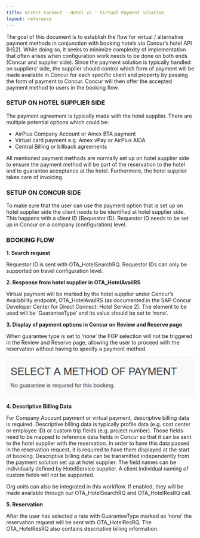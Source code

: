 ```yaml
---
title: Direct Connect - Hotel v2 - Virtual Payment Solution
layout: reference
---
```


The goal of this document is to establish the flow for virtual / alternative payment methods in conjunction with booking hotels via Concur’s hotel API (HS2).   While doing so, it seeks to minimize complexity of implementation that often arises when configuration work needs to be done on both ends (Concur and supplier side).
Since the payment solution is typically handled on suppliers’ side, the supplier should control which form of payment will be made available in Concur for each specific client and property by passing the form of payment to Concur. Concur will then offer the accepted payment method to users in the booking flow.

### SETUP ON HOTEL SUPPLIER SIDE

The payment agreement is typically made with the hotel supplier. There are multiple potential options which could be:

- AirPlus Company Account or Amex BTA payment
- Virtual card payment e.g. Amex vPay or AirPlus AIDA
- Central Billing or billback agreements

All mentioned payment methods are normally set up on hotel supplier side to ensure the payment method will be part of the reservation to the hotel and to guarantee acceptance at the hotel. Furthermore, the hotel supplier takes care of invoicing.


### SETUP ON CONCUR SIDE

To make sure that the user can use the payment option that is set up on hotel supplier side the client needs to be identified at hotel supplier side. This happens with a client ID (Requestor ID). Requestor ID needs to be set up in Concur on a company (configuration) level.

### BOOKING FLOW

**1.	Search request**

Requestor ID is sent with OTA_HotelSearchRQ. Requestor IDs can only be supported on travel configuration level.


**2.	Response from hotel supplier in OTA_HotelAvailRS**

Virtual payment will be marked by the hotel supplier under Concur’s Availability endpoint, OTA_HotelAvailRS (as documented in the SAP Concur Developer Center for Direct Connect: Hotel Service 2). The element to be used will be ‘GuaranteeType’ and its value should be set to ‘none’.


**3.	Display of payment options in Concur on Review and Reserve page**

When guarantee type is set to ‘none’ the FOP selection will not be triggered in the Review and Reserve page, allowing the user to proceed with the reservation without having to specify a payment method.

![./media/image1.png](./images/examples/No_guarantee.png)



**4.	Descriptive Billing Data**

For Company Account payment or virtual payment, descriptive billing data is required. Descriptive billing data is typically profile data (e.g. cost center or employee ID) or custom trip fields (e.g. project number). Those fields need to be mapped to reference data fields in Concur so that it can be sent to the hotel supplier with the reservation. In order to have this data passed in the reservation request, it is required to have them displayed at the start of booking. Descriptive billing data can be transmitted independently from the payment solution set up at hotel supplier. The field names can be individually defined by HotelService supplier. A client individual naming of custom fields will not be supported.

Org units can also be integrated in this workflow. If enabled, they will be made available through our OTA_HotelSearchRQ and OTA_HotelResRQ call.


**5.	Reservation**

After the user has selected a rate with GuaranteeType marked as ‘none’ the reservation request will be sent with OTA_HotelResRQ. The OTA_HotelResRQ also contains descriptive billing information.
